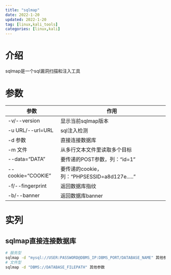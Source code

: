 ```yaml
---
title: "sqlmap"
date: 2022-1-20
updated: 2022-1-20
tag: [linux,kali_tools]
categories: [linux,kali]
---
```

# 介绍

sqlmap是一个sql漏洞扫描和注入工具

# 参数

|参数|作用|
|--|--|
|-v/--version|显示当前sqlmap版本|
|-u URL/--url=URL|sql注入检测|
|-d 参数|直接连接数据库|
|-m 文件|从多行文本文件里读取多个目标|
|--data=“DATA”|要传递的POST参数，列：“id=1”|
|--cookie=“COOKIE”|要传递的cookie，列：“PHPSESSID=a8d127e.....”|
|-f/--fingerprint|返回数据库指纹|
|-b/--banner|返回数据库banner|

# 实列

## sqlmap直接连接数据库

```sh
# 服务型
sqlmap -d "mysql://USER:PASSWORD@DBMS_IP:DBMS_PORT/DATABASE_NAME" 其他参数
# 文件型
sqlmap -d "DBMS://DATABASE_FILEPATH" 其他参数
```
